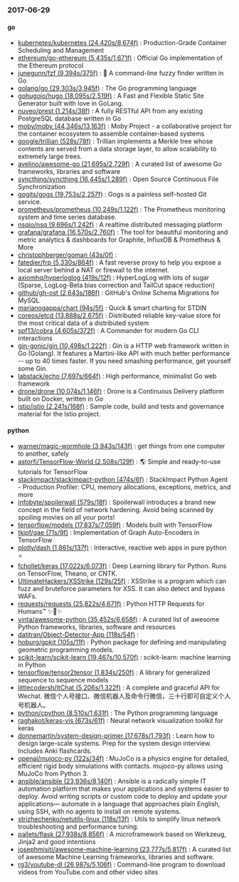 ### 2017-06-29

#### go
* [kubernetes/kubernetes (24,420s/8,674f)](https://github.com/kubernetes/kubernetes) : Production-Grade Container Scheduling and Management
* [ethereum/go-ethereum (5,435s/1,671f)](https://github.com/ethereum/go-ethereum) : Official Go implementation of the Ethereum protocol
* [junegunn/fzf (9,394s/375f)](https://github.com/junegunn/fzf) : 🌸 A command-line fuzzy finder written in Go
* [golang/go (29,303s/3,945f)](https://github.com/golang/go) : The Go programming language
* [gohugoio/hugo (18,095s/2,519f)](https://github.com/gohugoio/hugo) : A Fast and Flexible Static Site Generator built with love in GoLang.
* [nuveo/prest (1,214s/38f)](https://github.com/nuveo/prest) : A fully RESTful API from any existing PostgreSQL database written in Go
* [moby/moby (44,346s/13,163f)](https://github.com/moby/moby) : Moby Project - a collaborative project for the container ecosystem to assemble container-based systems
* [google/trillian (528s/78f)](https://github.com/google/trillian) : Trillian implements a Merkle tree whose contents are served from a data storage layer, to allow scalability to extremely large trees.
* [avelino/awesome-go (21,695s/2,729f)](https://github.com/avelino/awesome-go) : A curated list of awesome Go frameworks, libraries and software
* [syncthing/syncthing (16,445s/1,289f)](https://github.com/syncthing/syncthing) : Open Source Continuous File Synchronization
* [gogits/gogs (19,753s/2,257f)](https://github.com/gogits/gogs) : Gogs is a painless self-hosted Git service.
* [prometheus/prometheus (10,249s/1,122f)](https://github.com/prometheus/prometheus) : The Prometheus monitoring system and time series database.
* [nsqio/nsq (9,696s/1,242f)](https://github.com/nsqio/nsq) : A realtime distributed messaging platform
* [grafana/grafana (16,570s/2,760f)](https://github.com/grafana/grafana) : The tool for beautiful monitoring and metric analytics & dashboards for Graphite, InfluxDB & Prometheus & More
* [christophberger/goman (43s/0f)](https://github.com/christophberger/goman) : 
* [fatedier/frp (5,330s/864f)](https://github.com/fatedier/frp) : A fast reverse proxy to help you expose a local server behind a NAT or firewall to the internet.
* [axiomhq/hyperloglog (419s/12f)](https://github.com/axiomhq/hyperloglog) : HyperLogLog with lots of sugar (Sparse, LogLog-Beta bias correction and TailCut space reduction)
* [github/gh-ost (2,643s/186f)](https://github.com/github/gh-ost) : GitHub's Online Schema Migrations for MySQL
* [marianogappa/chart (94s/5f)](https://github.com/marianogappa/chart) : Quick & smart charting for STDIN
* [coreos/etcd (13,888s/2,675f)](https://github.com/coreos/etcd) : Distributed reliable key-value store for the most critical data of a distributed system
* [spf13/cobra (4,605s/372f)](https://github.com/spf13/cobra) : A Commander for modern Go CLI interactions
* [gin-gonic/gin (10,498s/1,222f)](https://github.com/gin-gonic/gin) : Gin is a HTTP web framework written in Go (Golang). It features a Martini-like API with much better performance -- up to 40 times faster. If you need smashing performance, get yourself some Gin.
* [labstack/echo (7,697s/664f)](https://github.com/labstack/echo) : High performance, minimalist Go web framework
* [drone/drone (10,074s/1,146f)](https://github.com/drone/drone) : Drone is a Continuous Delivery platform built on Docker, written in Go
* [istio/istio (2,241s/168f)](https://github.com/istio/istio) : Sample code, build and tests and governance material for the Istio project.

#### python
* [warner/magic-wormhole (3,943s/143f)](https://github.com/warner/magic-wormhole) : get things from one computer to another, safely
* [astorfi/TensorFlow-World (2,508s/129f)](https://github.com/astorfi/TensorFlow-World) : 🌎 Simple and ready-to-use tutorials for TensorFlow
* [stackimpact/stackimpact-python (474s/6f)](https://github.com/stackimpact/stackimpact-python) : StackImpact Python Agent - Production Profiler: CPU, memory allocations, exceptions, metrics, and more
* [infobyte/spoilerwall (579s/18f)](https://github.com/infobyte/spoilerwall) : Spoilerwall introduces a brand new concept in the field of network hardening. Avoid being scanned by spoiling movies on all your ports!
* [tensorflow/models (17,837s/7,059f)](https://github.com/tensorflow/models) : Models built with TensorFlow
* [tkipf/gae (71s/9f)](https://github.com/tkipf/gae) : Implementation of Graph Auto-Encoders in TensorFlow
* [plotly/dash (1,861s/137f)](https://github.com/plotly/dash) : Interactive, reactive web apps in pure python ⭐️
* [fchollet/keras (17,022s/6,073f)](https://github.com/fchollet/keras) : Deep Learning library for Python. Runs on TensorFlow, Theano, or CNTK.
* [UltimateHackers/XSStrike (129s/25f)](https://github.com/UltimateHackers/XSStrike) : XSStrike is a program which can fuzz and bruteforce parameters for XSS. It can also detect and bypass WAFs.
* [requests/requests (25,822s/4,671f)](https://github.com/requests/requests) : Python HTTP Requests for Humans™ ✨🍰✨
* [vinta/awesome-python (35,452s/6,658f)](https://github.com/vinta/awesome-python) : A curated list of awesome Python frameworks, libraries, software and resources
* [datitran/Object-Detector-App (118s/54f)](https://github.com/datitran/Object-Detector-App) : 
* [hoburg/gpkit (105s/11f)](https://github.com/hoburg/gpkit) : Python package for defining and manipulating geometric programming models.
* [scikit-learn/scikit-learn (19,467s/10,570f)](https://github.com/scikit-learn/scikit-learn) : scikit-learn: machine learning in Python
* [tensorflow/tensor2tensor (1,834s/250f)](https://github.com/tensorflow/tensor2tensor) : A library for generalized sequence to sequence models
* [littlecodersh/ItChat (5,206s/1,322f)](https://github.com/littlecodersh/ItChat) : A complete and graceful API for Wechat. 微信个人号接口、微信机器人及命令行微信，三十行即可自定义个人号机器人。
* [python/cpython (8,510s/1,631f)](https://github.com/python/cpython) : The Python programming language
* [raghakot/keras-vis (673s/61f)](https://github.com/raghakot/keras-vis) : Neural network visualization toolkit for keras
* [donnemartin/system-design-primer (17,678s/1,793f)](https://github.com/donnemartin/system-design-primer) : Learn how to design large-scale systems. Prep for the system design interview. Includes Anki flashcards.
* [openai/mujoco-py (122s/34f)](https://github.com/openai/mujoco-py) : MuJoCo is a physics engine for detailed, efficient rigid body simulations with contacts. mujoco-py allows using MuJoCo from Python 3.
* [ansible/ansible (23,936s/8,140f)](https://github.com/ansible/ansible) : Ansible is a radically simple IT automation platform that makes your applications and systems easier to deploy. Avoid writing scripts or custom code to deploy and update your applications— automate in a language that approaches plain English, using SSH, with no agents to install on remote systems.
* [strizhechenko/netutils-linux (118s/13f)](https://github.com/strizhechenko/netutils-linux) : Utils to simplify linux network troubleshooting and performance tuning.
* [pallets/flask (27,938s/8,856f)](https://github.com/pallets/flask) : A microframework based on Werkzeug, Jinja2 and good intentions
* [josephmisiti/awesome-machine-learning (23,777s/5,817f)](https://github.com/josephmisiti/awesome-machine-learning) : A curated list of awesome Machine Learning frameworks, libraries and software.
* [rg3/youtube-dl (26,987s/5,106f)](https://github.com/rg3/youtube-dl) : Command-line program to download videos from YouTube.com and other video sites
